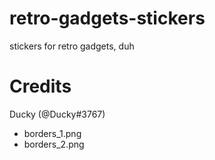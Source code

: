 # retro-gadgets-stickers
stickers for retro gadgets, duh

# Credits
Ducky (@Ducky#3767)
- borders_1.png
- borders_2.png
